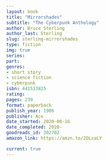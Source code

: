 ```yaml
---
layout: book
title: "Mirrorshades"
subtitle: "The Cyberpunk Anthology"
author: Bruce Sterling
author_last: Sterling
slug: sterling-mirrorshades
type: fiction
img: true
series: 
part: 
genres:
- short story
- science fiction
- cyberpunk
isbn: 441533825
rating: 
pages: 239
format: paperback
publish_year: 1986
publisher: Ace
date_started: 2020-06-16
date_completed: 2020-
goodreads_id: 302702
amazon_link: https://amzn.to/2OLzaLY

current: true
---
```

